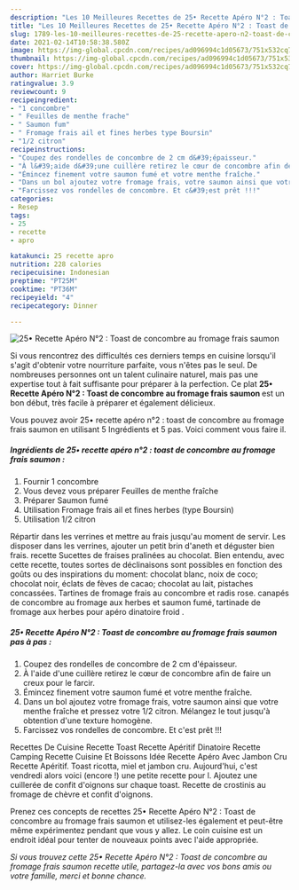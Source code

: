 ```yaml
---
description: "Les 10 Meilleures Recettes de 25• Recette Apéro N°2 : Toast de concombre au fromage frais saumon"
title: "Les 10 Meilleures Recettes de 25• Recette Apéro N°2 : Toast de concombre au fromage frais saumon"
slug: 1789-les-10-meilleures-recettes-de-25-recette-apero-n2-toast-de-concombre-au-fromage-frais-saumon
date: 2021-02-14T10:58:38.580Z
image: https://img-global.cpcdn.com/recipes/ad096994c1d05673/751x532cq70/25•-recette-apero-n2-toast-de-concombre-au-fromage-frais-saumon-photo-principale-de-la-recette.jpg
thumbnail: https://img-global.cpcdn.com/recipes/ad096994c1d05673/751x532cq70/25•-recette-apero-n2-toast-de-concombre-au-fromage-frais-saumon-photo-principale-de-la-recette.jpg
cover: https://img-global.cpcdn.com/recipes/ad096994c1d05673/751x532cq70/25•-recette-apero-n2-toast-de-concombre-au-fromage-frais-saumon-photo-principale-de-la-recette.jpg
author: Harriet Burke
ratingvalue: 3.9
reviewcount: 9
recipeingredient:
- "1 concombre"
- " Feuilles de menthe frache"
- " Saumon fum"
- " Fromage frais ail et fines herbes type Boursin"
- "1/2 citron"
recipeinstructions:
- "Coupez des rondelles de concombre de 2 cm d&#39;épaisseur."
- "À l&#39;aide d&#39;une cuillère retirez le cœur de concombre afin de faire un creux pour le farcir."
- "Émincez finement votre saumon fumé et votre menthe fraîche."
- "Dans un bol ajoutez votre fromage frais, votre saumon ainsi que votre menthe fraîche et pressez votre 1/2 citron. Mélangez le tout jusqu&#39;à obtention d&#39;une texture homogène."
- "Farcissez vos rondelles de concombre. Et c&#39;est prêt !!!"
categories:
- Resep
tags:
- 25
- recette
- apro

katakunci: 25 recette apro 
nutrition: 228 calories
recipecuisine: Indonesian
preptime: "PT25M"
cooktime: "PT36M"
recipeyield: "4"
recipecategory: Dinner

---
```



![25• Recette Apéro N°2 : Toast de concombre au fromage frais saumon](https://img-global.cpcdn.com/recipes/ad096994c1d05673/751x532cq70/25•-recette-apero-n2-toast-de-concombre-au-fromage-frais-saumon-photo-principale-de-la-recette.jpg)

Si vous rencontrez des difficultés ces derniers temps en cuisine lorsqu'il s'agit d'obtenir votre nourriture parfaite, vous n'êtes pas le seul. De nombreuses personnes ont un talent culinaire naturel, mais pas une expertise tout à fait suffisante pour préparer à la perfection. Ce plat <strong> 25• Recette Apéro N°2 : Toast de concombre au fromage frais saumon </strong> est un bon début, très facile à préparer et également délicieux.

<!--inarticleads1-->

Vous pouvez avoir 25• recette apéro n°2 : toast de concombre au fromage frais saumon en utilisant 5 Ingrédients et 5 pas. Voici comment vous faire il.

##### Ingrédients de 25• recette apéro n°2 : toast de concombre au fromage frais saumon :

1. Fournir 1 concombre
1. Vous devez vous préparer  Feuilles de menthe fraîche
1. Préparer  Saumon fumé
1. Utilisation  Fromage frais ail et fines herbes (type Boursin)
1. Utilisation 1/2 citron


Répartir dans les verrines et mettre au frais jusqu&#39;au moment de servir. Les disposer dans les verrines, ajouter un petit brin d&#39;aneth et déguster bien frais. recette Sucettes de fraises pralinées au chocolat. Bien entendu, avec cette recette, toutes sortes de déclinaisons sont possibles en fonction des goûts ou des inspirations du moment: chocolat blanc, noix de coco; chocolat noir, éclats de fèves de cacao; chocolat au lait, pistaches concassées. Tartines de fromage frais au concombre et radis rose. canapés de concombre au fromage aux herbes et saumon fumé, tartinade de fromage aux herbes pour apéro dinatoire froid . 

<!--inarticleads2-->

##### 25• Recette Apéro N°2 : Toast de concombre au fromage frais saumon pas à pas :

1. Coupez des rondelles de concombre de 2 cm d&#39;épaisseur.
1. À l&#39;aide d&#39;une cuillère retirez le cœur de concombre afin de faire un creux pour le farcir.
1. Émincez finement votre saumon fumé et votre menthe fraîche.
1. Dans un bol ajoutez votre fromage frais, votre saumon ainsi que votre menthe fraîche et pressez votre 1/2 citron. Mélangez le tout jusqu&#39;à obtention d&#39;une texture homogène.
1. Farcissez vos rondelles de concombre. Et c&#39;est prêt !!!


Recettes De Cuisine Recette Toast Recette Apéritif Dinatoire Recette Camping Recette Cuisine Et Boissons Idée Recette Apéro Avec Jambon Cru Recette Apéritif. Toast ricotta, miel et jambon cru. Aujourd&#39;hui, c&#39;est vendredi alors voici (encore !) une petite recette pour l. Ajoutez une cuillerée de confit d&#39;oignons sur chaque toast. Recette de crostinis au fromage de chèvre et confit d&#39;oignons. 

<!--inarticleads1-->

<p>
Prenez ces concepts de recettes 25• Recette Apéro N°2 : Toast de concombre au fromage frais saumon et utilisez-les également et peut-être même expérimentez pendant que vous y allez. Le coin cuisine est un endroit idéal pour tenter de nouveaux points avec l'aide appropriée.
</p>

<p>
<i>Si vous trouvez cette 25• Recette Apéro N°2 : Toast de concombre au fromage frais saumon recette utile, partagez-la avec vos bons amis ou votre famille, merci et bonne chance.</i>
</p>
